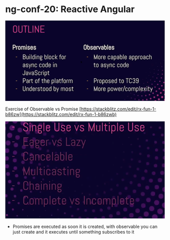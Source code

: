 # ng-conf-20: Reactive Angular

![](../.gitbook/assets/image%20%28117%29.png)

Exercise of Observable vs Promise [https://stackblitz.com/edit/rx-fun-1-b86zw](https://stackblitz.com/edit/rx-fun-1-b86zwb)

![](../.gitbook/assets/image%20%28116%29.png)

* Promises are executed as soon it is created, with observable you can just create and it executes until something subscribes to it

